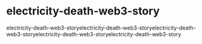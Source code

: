 # electricity-death-web3-story
electricity-death-web3-storyelectricity-death-web3-storyelectricity-death-web3-storyelectricity-death-web3-storyelectricity-death-web3-story
